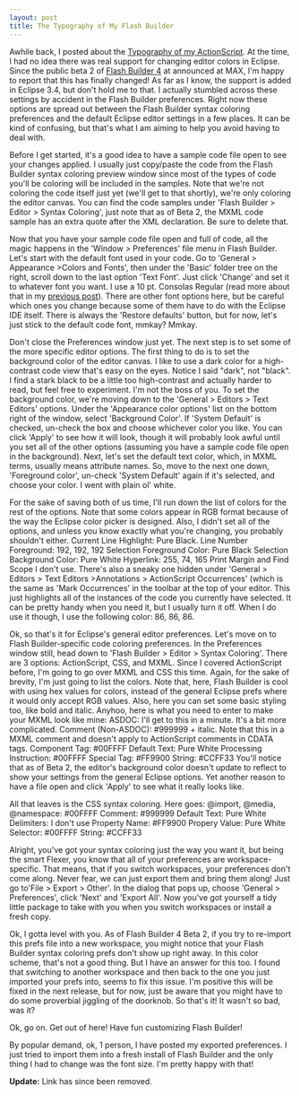 ```yaml
---
layout: post
title: The Typography of My Flash Builder
---
```


Awhile back, I posted about the <a title="Commented Out - The Typography of My ActionScript" href="http://kevinsuttle.com/2009/06/30/the-typography-of-my-actionscript/">Typography of my ActionScript</a>. At the time, I had no idea there was real support for changing editor colors in Eclipse. Since the public beta 2 of <a title="Adobe Labs - Flash Builder 4" href="http://labs.adobe.com/technologies/flashbuilder4/">Flash Builder 4</a> at announced at MAX, I'm happy to report that this has finally changed! As far as I know, the support is added in Eclipse 3.4, but don't hold me to that. I actually stumbled across these settings by accident in the Flash Builder preferences. Right now these options are spread out between the Flash Builder syntax coloring preferences and the default Eclipse editor settings in a few places. It can be kind of confusing, but that's what I am aiming to help you avoid having to deal with. 

Before I get started, it's a good idea to have a sample code file open to see your changes applied. I usually just copy/paste the code from the Flash Builder syntax coloring preview window since most of the types of code you'll be coloring will be included in the samples. Note that we're not coloring the code itself just yet (we'll get to that shortly), we're only coloring the editor canvas. You can find the code samples under 'Flash Builder &gt; Editor &gt; Syntax Coloring', just note that as of Beta 2, the MXML code sample has an extra quote after the XML declaration. Be sure to delete that.

Now that you have your sample code file open and full of code, all the magic happens in the 'Window &gt; Preferences' file menu in Flash Builder. Let's start with the default font used in your code. Go to 'General &gt; Appearance &gt;Colors and Fonts', then under the 'Basic' folder tree on the right, scroll down to the last option 'Text Font'. Just click 'Change' and set it to whatever font you want. I use a 10 pt. Consolas Regular (read more about that in my <a title="Commented Out - The Typography of My ActionScript" href="http://kevinsuttle.com/2009/06/30/the-typography-of-my-actionscript/">previous post</a>). There are other font options here, but be careful which ones you change because some of them have to do with the Eclipse IDE itself. There is always the 'Restore defaults' button, but for now, let's just stick to the default code font, mmkay? Mmkay. 

Don't close the Preferences window just yet. The next step is to set some of the more specific editor options. The first thing to do is to set the background color of the editor canvas. I like to use a dark color for a high-contrast code view that's easy on the eyes. Notice I said "dark", not "black". I find a stark black to be a little too high-contrast and actually harder to read, but feel free to experiment. I'm not the boss of you. To set the background color, we're moving down to the 'General &gt; Editors &gt; Text Editors' options. Under the 'Appearance color options' list on the bottom right of the window, select 'Background Color'. If 'System Default' is checked, un-check the box and choose whichever color you like. You can click 'Apply' to see how it will look, though it will probably look awful until you set all of the other options (assuming you have a sample code file open in the background). Next, let's set the default text color, which, in MXML terms, usually means attribute names. So, move to the next one down, 'Foreground color', un-check 'System Default' again if it's selected, and choose your color. I went with plain ol' white. 

For the sake of saving both of us time, I'll run down the list of colors for the rest of the options. Note that some colors appear in RGB format because of the way the Eclipse color picker is designed. Also, I didn't set all of the options, and unless you know exactly what you're changing, you probably shouldn't either. Current Line Highlight: Pure Black. Line Number Foreground: 192, 192, 192 Selection Foreground Color: Pure Black Selection Background Color: Pure White Hyperlink: 255, 74, 165  Print Margin and Find Scope I don't use. There's also a sneaky one hidden under 'General &gt; Editors &gt; Text Editors &gt;Annotations &gt; ActionScript Occurrences' (which is the same as 'Mark Occurrences' in the toolbar at the top of your editor. This just highlights all of the instances of the code you currently have selected. It can be pretty handy when you need it, but I usually turn it off. When I do use it though, I use the following color: 86, 86, 86. 

Ok, so that's it for Eclipse's general editor preferences. Let's move on to Flash Builder-specific code coloring preferences. In the Preferences window still, head down to 'Flash Builder &gt; Editor &gt; Syntax Coloring'. There are 3 options: ActionScript, CSS, and MXML. Since I covered ActionScript before, I'm going to go over MXML and CSS this time. Again, for the sake of brevity, I'm just going to list the colors. Note that, here, Flash Builder is cool with using hex values for colors, instead of the general Eclipse prefs where it would only accept RGB values. Also, here you can set some basic styling too, like bold and italic. Anyhoo, here is what you need to enter to make your MXML look like mine: ASDOC: I'll get to this in a minute. It's a bit more complicated. Comment (Non-ASDOC): #999999 + italic. Note that this in a MXML comment and doesn't apply to ActionScript comments in CDATA tags. Component Tag: #00FFFF Default Text: Pure White Processing Instruction: #00FFFF Special Tag: #FF9900 String: #CCFF33 You'll notice that as of Beta 2, the editor's background color doesn't update to reflect to show your settings from the general Eclipse options. Yet another reason to have a file open and click 'Apply' to see what it really looks like. 

All that leaves is the CSS syntax coloring. Here goes: @import, @media, @namespace: #00FFFF Comment: #999999 Default Text: Pure White Delimiters: I don't use Property Name: #FF9900 Propery Value: Pure White Selector: #00FFFF String: #CCFF33 

Alright, you've got your syntax coloring just the way you want it, but being the smart Flexer, you know that all of your preferences are workspace-specific. That means, that if you switch workspaces, your preferences don't come along. Never fear, we can just export them and bring them along! Just go to'File &gt; Export &gt; Other'. In the dialog that pops up, choose 'General &gt; Preferences', click 'Next' and 'Export All'. Now you've got yourself a tidy little package to take with you when you switch workspaces or install a fresh copy. 

Ok, I gotta level with you. As of Flash Builder 4 Beta 2, if you try to re-import this prefs file into a new workspace, you might notice that your Flash Builder syntax coloring prefs don't show up right away. In this color scheme, that's not a good thing. But I have an answer for this too. I found that switching to another workspace and then back to the one you just imported your prefs into, seems to fix this issue. I'm positive this will be fixed in the next release, but for now, just be aware that you might have to do some proverbial jiggling of the doorknob. So that's it! It wasn't so bad, was it? 

Ok, go on. Get out of here! Have fun customizing Flash Builder! 

By popular demand, ok, 1 person, I have posted my exported preferences. I just tried to import them into a fresh install of Flash Builder and the only thing I had to change was the font size. I'm pretty happy with that! 

**Update:** Link has since been removed.